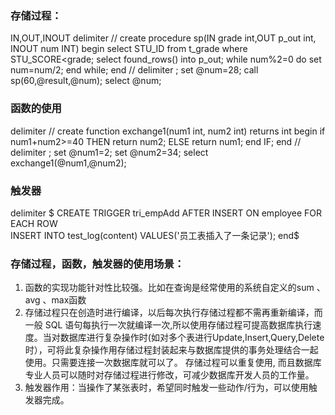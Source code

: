### 存储过程：

IN,OUT,INOUT
delimiter //
create procedure sp(IN grade int,OUT p_out int, INOUT num INT)
begin
select STU_ID  from t_grade where STU_SCORE<grade;
select found_rows() into p_out;
while num%2=0 do
set num=num/2;
end while;
end //
delimiter ;
set @num=28;
call sp(60,@result,@num);
select @num;

### 函数的使用

delimiter //
create function exchange1(num1 int, num2 int)
returns int
begin
if num1+num2>=40 THEN
return num2;
ELSE
return num1;
end IF;
end //
delimiter ;
set @num1=2;
set @num2=34;
select exchange1(@num1,@num2);

### 触发器

delimiter $
CREATE TRIGGER tri_empAdd AFTER INSERT ON employee FOR EACH ROW   
INSERT INTO test_log(content) VALUES('员工表插入了一条记录');
end$

### 存储过程，函数，触发器的使用场景：

1. 函数的实现功能针对性比较强。比如在查询是经常使用的系统自定义的sum 、avg 、max函数
2. 存储过程只在创造时进行编译，以后每次执行存储过程都不需再重新编译，而一般 SQL 语句每执行一次就编译一次,所以使用存储过程可提高数据库执行速度。当对数据库进行复杂操作时(如对多个表进行Update,Insert,Query,Delete 时），可将此复杂操作用存储过程封装起来与数据库提供的事务处理结合一起使用。只需要连接一次数据库就可以了。
存储过程可以重复使用, 而且数据库专业人员可以随时对存储过程进行修改，可减少数据库开发人员的工作量。
3. 触发器作用：当操作了某张表时，希望同时触发一些动作/行为，可以使用触发器完成。